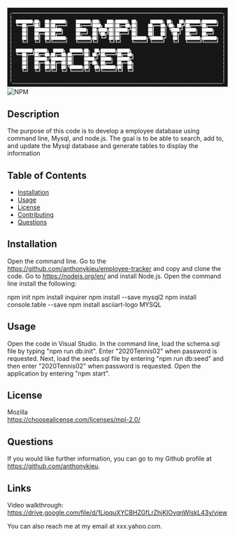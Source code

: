 
![Image](./images/logo.jpeg)
 ![NPM](https://img.shields.io/badge/Mozilla-License-orange)

  ## Description
  The purpose of this code is to develop a employee database using command line, Mysql, and node.js. The goal is to be able to search, add to, and update the Mysql database and generate tables to display the information 

  ## Table of Contents
  * [Installation](#installation)
  * [Usage](#usage)
  * [License](#license)
  * [Contributing](#contributing)
  * [Questions](#questions)

  ## Installation
  Open the command line. Go to the https://github.com/anthonykieu/employee-tracker and copy and clone the code. Go to https://nodejs.org/en/ and install Node.js. Open the command line 
  install the following:
  
  npm init
  npm install inquirer
  npm install --save mysql2
  npm install console.table --save
  npm install asciiart-logo
  MYSQL

  ## Usage
  Open the code in Visual Studio. In the command line, load the schema.sql file by typing "npm run db:init". Enter "2020Tennis02" when password is requested. Next, load the seeds.sql file by entering "npm run db:seed" and then enter "2020Tennis02" when password is requested. Open the application by entering "npm start".

  ## License
  Mozilla</br>
  https://choosealicense.com/licenses/mpl-2.0/

  ## Questions
  If you would like further information, you can go to my Github profile at https://github.com/anthonykieu.

   ## Links
   Video walkthrough:  https://drive.google.com/file/d/1LipquXYCBHZGfLrZhjKIOvqnWlskL43y/view
   
  
  You can also reach me at my email at xxx.yahoo.com.